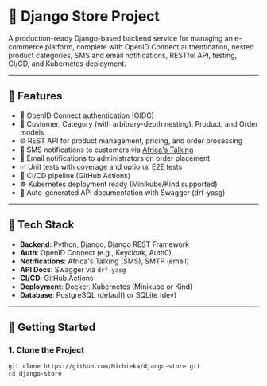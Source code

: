 # 🛒 Django Store Project

A production-ready Django-based backend service for managing an e-commerce platform, complete with OpenID Connect authentication, nested product categories, SMS and email notifications, RESTful API, testing, CI/CD, and Kubernetes deployment.

---

## 📌 Features

- 🔐 OpenID Connect authentication (OIDC)
- 🧾 Customer, Category (with arbitrary-depth nesting), Product, and Order models
- 🌐 REST API for product management, pricing, and order processing
- 📩 SMS notifications to customers via [Africa's Talking](https://africastalking.com/)
- 📧 Email notifications to administrators on order placement
- ✅ Unit tests with coverage and optional E2E tests
- 🔄 CI/CD pipeline (GitHub Actions)
- ☸️ Kubernetes deployment ready (Minikube/Kind supported)
- 📃 Auto-generated API documentation with Swagger (drf-yasg)

---

## 🧱 Tech Stack

- **Backend**: Python, Django, Django REST Framework
- **Auth**: OpenID Connect (e.g., Keycloak, Auth0)
- **Notifications**: Africa's Talking (SMS), SMTP (email)
- **API Docs**: Swagger via `drf-yasg`
- **CI/CD**: GitHub Actions
- **Deployment**: Docker, Kubernetes (Minikube or Kind)
- **Database**: PostgreSQL (default) or SQLite (dev)

---

## 🚀 Getting Started

### 1. Clone the Project

```bash
git clone https://github.com/Michieka/django-store.git
cd django-store

